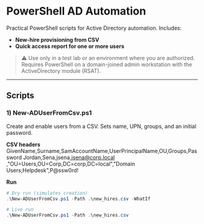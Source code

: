# PowerShell AD Automation

Practical PowerShell scripts for Active Directory automation. Includes:

- **New-hire provisioning from CSV**  
- **Quick access report for one or more users**  

> ⚠️ Use only in a test lab or an environment where you are authorized.  
> Requires PowerShell on a domain-joined admin workstation with the ActiveDirectory module (RSAT).

---

## Scripts

### 1) New-ADUserFromCsv.ps1
Create and enable users from a CSV. Sets name, UPN, groups, and an initial password.

**CSV headers**
GivenName,Surname,SamAccountName,UserPrincipalName,OU,Groups,Password
Jordan,Sena,jsena,jsena@corp.local
,"OU=Users,OU=Corp,DC=corp,DC=local","Domain Users;Helpdesk",P@ssw0rd!


**Run**
```powershell
# Dry run (simulates creation)
.\New-ADUserFromCsv.ps1 -Path .\new_hires.csv -WhatIf

# Live run
.\New-ADUserFromCsv.ps1 -Path .\new_hires.csv
